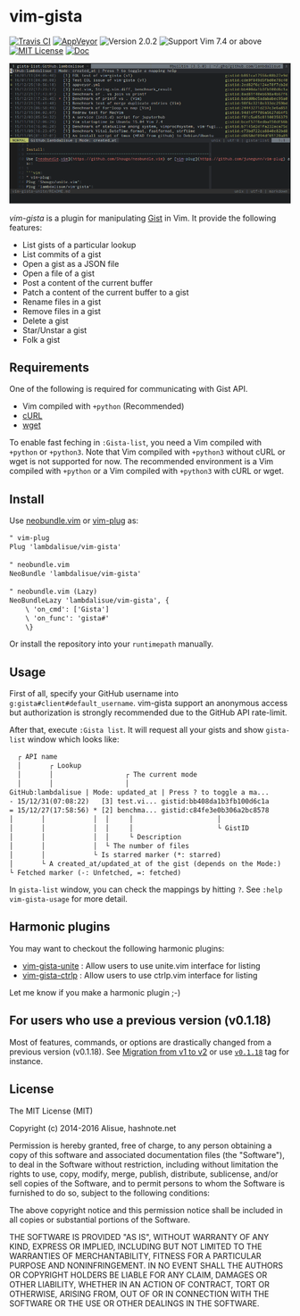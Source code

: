 vim-gista
===============================================================================
[![Travis CI](https://img.shields.io/travis/lambdalisue/vim-gista/master.svg?style=flat-square&label=Travis%20CI)](https://travis-ci.org/lambdalisue/vim-gista) [![AppVeyor](https://img.shields.io/appveyor/ci/lambdalisue/vim-gista/master.svg?style=flat-square&label=AppVeyor)](https://ci.appveyor.com/project/lambdalisue/vim-gista/branch/master) ![Version 2.0.2](https://img.shields.io/badge/version-2.0.2-yellow.svg?style=flat-square) ![Support Vim 7.4 or above](https://img.shields.io/badge/support-Vim%207.4%20or%20above-yellowgreen.svg?style=flat-square) [![MIT License](https://img.shields.io/badge/license-MIT-blue.svg?style=flat-square)](LICENSE) [![Doc](https://img.shields.io/badge/doc-%3Ah%20vim--gista-orange.svg?style=flat-square)](doc/vim-gista.txt)

![Screenshot](img/screenshot.png)

*vim-gista* is a plugin for manipulating [Gist](https://gist.github.com/) in Vim.
It provide the following features:

- List gists of a particular lookup
- List commits of a gist
- Open a gist as a JSON file
- Open a file of a gist
- Post a content of the current buffer
- Patch a content of the current buffer to a gist
- Rename files in a gist
- Remove files in a gist
- Delete a gist
- Star/Unstar a gist
- Folk a gist

Requirements
-------------------------------------------------------------------------------
One of the following is required for communicating with Gist API.

- Vim compiled with `+python` (Recommended)
- [cURL](http://curl.haxx.se)
- [wget](https://www.gnu.org/software/wget)

To enable fast feching in `:Gista-list`, you need a Vim compiled with
`+python` or `+python3`.
Note that Vim compiled with `+python3` without cURL or wget is not supported for
now. The recommended environment is a Vim compiled with `+python` or a Vim
compiled with `+python3` with cURL or wget.

Install
-------------------------------------------------------------------------------
Use [neobundle.vim](https://github.com/Shougo/neobundle.vim) or [vim-plug](https://github.com/junegunn/vim-plug) as:

```vim
" vim-plug
Plug 'lambdalisue/vim-gista'

" neobundle.vim
NeoBundle 'lambdalisue/vim-gista'

" neobundle.vim (Lazy)
NeoBundleLazy 'lambdalisue/vim-gista', {
    \ 'on_cmd': ['Gista']
    \ 'on_func': 'gista#'
    \}
```

Or install the repository into your `runtimepath` manually.


Usage
-------------------------------------------------------------------------------

First of all, specify your GitHub username into `g:gista#client#default_username`.
vim-gista support an anonymous access but authorization is strongly recommended due to the GitHub API rate-limit.

After that, execute `:Gista list`. It will request all your gists and show `gista-list` window which looks like:

```
  ┌ API name
  │       ┌ Lookup
  │       │                  ┌ The current mode
  │       │                  │
GitHub:lambdalisue | Mode: updated_at | Press ? to toggle a ma...
- 15/12/31(07:08:22)   [3] test.vi... gistid:bb408da1b3fb100d6c1a
= 15/12/27(17:58:56) * [2] benchma... gistid:c84fe3e0b306a2bc8578
│       │            │  │     │                     │
│       │            │  │     │                     └ GistID
│       │            │  │     └ Description
│       │            │  └ The number of files
│       │            └ Is starred marker (*: starred)
│       └ A created_at/updated_at of the gist (depends on the Mode:)
└ Fetched marker (-: Unfetched, =: fetched)
```

In `gista-list` window, you can check the mappings by hitting `?`.
See `:help vim-gista-usage` for more detail.


Harmonic plugins
-------------------------------------------------------------------------------
You may want to checkout the following harmonic plugins:

- [vim-gista-unite](https://github.com/lambdalisue/vim-gista-unite) : Allow users to use unite.vim interface for listing
- [vim-gista-ctrlp](https://github.com/lambdalisue/vim-gista-ctrlp) : Allow users to use ctrlp.vim interface for listing

Let me know if you make a harmonic plugin ;-)

For users who use a previous version (v0.1.18)
-------------------------------------------------------------------------------
Most of features, commands, or options are drastically changed from a previous version (v0.1.18).
See [Migration from v1 to v2](https://github.com/lambdalisue/vim-gista/wiki/Migration-from-v1-to-v2) or use [`v0.1.18`](https://github.com/lambdalisue/vim-gista/tree/v0.1.18) tag for instance.

License
-------------------------------------------------------------------------------
The MIT License (MIT)

Copyright (c) 2014-2016 Alisue, hashnote.net

Permission is hereby granted, free of charge, to any person obtaining a copy
of this software and associated documentation files (the "Software"), to deal
in the Software without restriction, including without limitation the rights
to use, copy, modify, merge, publish, distribute, sublicense, and/or sell
copies of the Software, and to permit persons to whom the Software is
furnished to do so, subject to the following conditions:

The above copyright notice and this permission notice shall be included in
all copies or substantial portions of the Software.

THE SOFTWARE IS PROVIDED "AS IS", WITHOUT WARRANTY OF ANY KIND, EXPRESS OR
IMPLIED, INCLUDING BUT NOT LIMITED TO THE WARRANTIES OF MERCHANTABILITY,
FITNESS FOR A PARTICULAR PURPOSE AND NONINFRINGEMENT. IN NO EVENT SHALL THE
AUTHORS OR COPYRIGHT HOLDERS BE LIABLE FOR ANY CLAIM, DAMAGES OR OTHER
LIABILITY, WHETHER IN AN ACTION OF CONTRACT, TORT OR OTHERWISE, ARISING FROM,
OUT OF OR IN CONNECTION WITH THE SOFTWARE OR THE USE OR OTHER DEALINGS IN
THE SOFTWARE.
